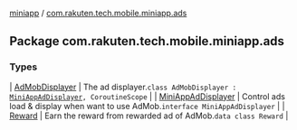 [miniapp](../index.md) / [com.rakuten.tech.mobile.miniapp.ads](./index.md)

## Package com.rakuten.tech.mobile.miniapp.ads

### Types

| [AdMobDisplayer](-ad-mob-displayer/index.md) | The ad displayer.`class AdMobDisplayer : `[`MiniAppAdDisplayer`](-mini-app-ad-displayer/index.md)`, CoroutineScope` |
| [MiniAppAdDisplayer](-mini-app-ad-displayer/index.md) | Control ads load &amp; display when want to use AdMob.`interface MiniAppAdDisplayer` |
| [Reward](-reward/index.md) | Earn the reward from rewarded ad of AdMob.`data class Reward` |

